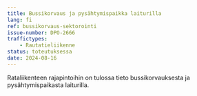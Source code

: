 ```yaml
---
title: Bussikorvaus ja pysähtymispaikka laiturilla
lang: fi
ref: bussikorvaus-sektorointi
issue-number: DPO-2666
traffictypes:
    - Rautatieliikenne
status: toteutuksessa
date: 2024-08-16
---
```


Rataliikenteen rajapintoihin on tulossa tieto bussikorvauksesta ja
pysähtymispaikasta laiturilla.
